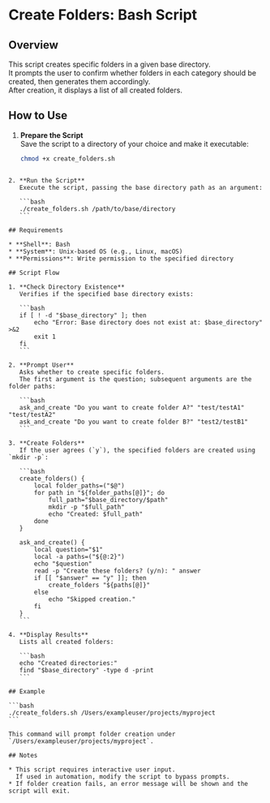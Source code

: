 # Create Folders: Bash Script

## Overview
This script creates specific folders in a given base directory.  
It prompts the user to confirm whether folders in each category should be created, then generates them accordingly.  
After creation, it displays a list of all created folders.

## How to Use

1. **Prepare the Script**  
   Save the script to a directory of your choice and make it executable:
   ```bash
   chmod +x create_folders.sh
````

2. **Run the Script**
   Execute the script, passing the base directory path as an argument:

   ```bash
   ./create_folders.sh /path/to/base/directory
   ```

## Requirements

* **Shell**: Bash
* **System**: Unix-based OS (e.g., Linux, macOS)
* **Permissions**: Write permission to the specified directory

## Script Flow

1. **Check Directory Existence**
   Verifies if the specified base directory exists:

   ```bash
   if [ ! -d "$base_directory" ]; then
       echo "Error: Base directory does not exist at: $base_directory" >&2
       exit 1
   fi
   ```

2. **Prompt User**
   Asks whether to create specific folders.
   The first argument is the question; subsequent arguments are the folder paths:

   ```bash
   ask_and_create "Do you want to create folder A?" "test/testA1" "test/testA2"
   ask_and_create "Do you want to create folder B?" "test2/testB1"
   ```

3. **Create Folders**
   If the user agrees (`y`), the specified folders are created using `mkdir -p`:

   ```bash
   create_folders() {
       local folder_paths=("$@")
       for path in "${folder_paths[@]}"; do
           full_path="$base_directory/$path"
           mkdir -p "$full_path"
           echo "Created: $full_path"
       done
   }

   ask_and_create() {
       local question="$1"
       local -a paths=("${@:2}")
       echo "$question"
       read -p "Create these folders? (y/n): " answer
       if [[ "$answer" == "y" ]]; then
           create_folders "${paths[@]}"
       else
           echo "Skipped creation."
       fi
   }
   ```

4. **Display Results**
   Lists all created folders:

   ```bash
   echo "Created directories:"
   find "$base_directory" -type d -print
   ```

## Example

```bash
./create_folders.sh /Users/exampleuser/projects/myproject
```

This command will prompt folder creation under `/Users/exampleuser/projects/myproject`.

## Notes

* This script requires interactive user input.
  If used in automation, modify the script to bypass prompts.
* If folder creation fails, an error message will be shown and the script will exit.

